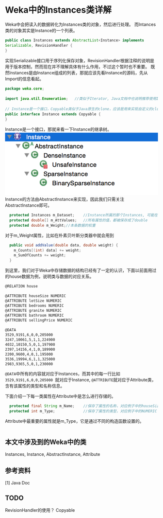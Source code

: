 # Weka中的Instances类详解
Weka中会把读入的数据转化为Instances类的对象，然后进行处理。
而Intances类的对象其实是Instance的一个列表。

```java
public class Instances extends AbstractList<Instance> implements 
Serializable, RevisionHandler {
} 
```
实现Serializable接口用于序列化保存对象，RevisionHandler根据注释的说明是用于版本控制，然而现在并不理解具体有什么作用，不过这个暂时也不重要。
既然Instances是由Instance组成的列表，那就应该先看Instance的源码，先从Import的信息看起。

```java
package weka.core;				

import java.util.Enumeration;	//类似于Iterator, Java文档中也说明推荐使用Iterator，应该是个历史遗留问题，在输出所有属性(Attribute)时用到

// Instance是一个接口，Copyable类似于Java原生的clone，应该是用来实现自定义的clone
public interface Instance extends Copyable {
}
```
Instance是一个接口，那就来看一下Instance的继承树。
![image](images/instances_instance_type_hierarchy.png)
Instance的方法由AbstractInstance来实现，因此我们只需关注AbstractInstance即可。

```java
  protected Instances m_Dataset;	//Instance所属的那个Instances, 可能在某些时候需要用到，暂时没想到使用场景
  protected double[] m_AttValues;	//所有属性的值，都被保存成了double
  protected double m_Weight;//本条数据的权重
```
对于m_Weight属性，比如在朴素贝叶斯分类器中就会用到

```java
  public void addValue(double data, double weight) {
    m_Counts[(int) data] += weight;	
    m_SumOfCounts += weight;
  } 
```
到这里，我们对于Weka中存储数据的结构已经有了一定的认识，下面以前面用过的house数据为例，说明类与数据的对应关系。

```
@RELATION house

@ATTRIBUTE houseSize NUMERIC
@ATTRIBUTE lotSize NUMERIC
@ATTRIBUTE bedrooms NUMERIC
@ATTRIBUTE granite NUMERIC
@ATTRIBUTE bathroom NUMERIC
@ATTRIBUTE sellingPrice NUMERIC

@DATA
3529,9191,6,0,0,205000 
3247,10061,5,1,1,224900 
4032,10150,5,0,1,197900 
2397,14156,4,1,0,189900 
2200,9600,4,0,1,195000 
3536,19994,6,1,1,325000 
2983,9365,5,0,1,230000
```
`@DATA`中所有的内容就对应于Instances，而其中的每一行比如`3529,9191,6,0,0,205000 `就对应于Instance, `@ATTRIBUTE`就对应于Attribute类，含有该属性的类型和名称信息。

下面介绍一下每一类属性在Attribute中是怎么进行存储的。

```java
  protected final String m_Name;	//保存了属性的名称，对应例子中的houseSize
  protected int m_Type;				//保存了属性的类型，对应例子中的NUMERIC
```
Attribute中最重要的属性就是m\_Type，它是通过不同的构造函数设置的。

```java
```



## 本文中涉及到的Weka中的类
Instances, Instance, AbstractInstance, Attribute

## 参考资料
[1] Java Doc


## TODO
RevisionHandler的使用？
Copyable